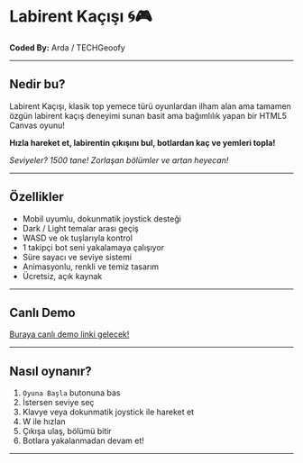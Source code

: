 # Labirent Kaçışı 🌀🎮

**Coded By:** Arda / TECHGeoofy

---

## Nedir bu?

Labirent Kaçışı, klasik top yemece türü oyunlardan ilham alan ama tamamen özgün labirent kaçış deneyimi sunan basit ama bağımlılık yapan bir HTML5 Canvas oyunu!  

**Hızla hareket et, labirentin çıkışını bul, botlardan kaç ve yemleri topla!**  

*Seviyeler? 1500 tane! Zorlaşan bölümler ve artan heyecan!*

---

## Özellikler

- Mobil uyumlu, dokunmatik joystick desteği  
- Dark / Light temalar arası geçiş  
- WASD ve ok tuşlarıyla kontrol  
- 1 takipçi bot seni yakalamaya çalışıyor  
- Süre sayacı ve seviye sistemi  
- Animasyonlu, renkli ve temiz tasarım  
- Ücretsiz, açık kaynak

---

## Canlı Demo

[Buraya canlı demo linki gelecek!](https://geoarda.github.io/Labirenttenkac/)

---

## Nasıl oynanır?

1. `Oyuna Başla` butonuna bas  
2. İstersen seviye seç  
3. Klavye veya dokunmatik joystick ile hareket et  
4. W ile hızlan  
5. Çıkışa ulaş, bölümü bitir  
6. Botlara yakalanmadan devam et!  

---
